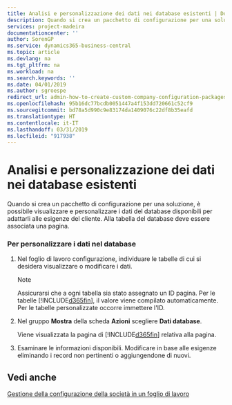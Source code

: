 ```yaml
---
title: Analisi e personalizzazione dei dati nei database esistenti | Documenti Microsoft
description: Quando si crea un pacchetto di configurazione per una soluzione, è possibile visualizzare e personalizzare i dati del database disponibili per adattarli alle esigenze del cliente. Alla tabella del database deve essere associata una pagina.
services: project-madeira
documentationcenter: ''
author: SorenGP
ms.service: dynamics365-business-central
ms.topic: article
ms.devlang: na
ms.tgt_pltfrm: na
ms.workload: na
ms.search.keywords: ''
ms.date: 04/01/2019
ms.author: sgroespe
redirect_url: admin-how-to-create-custom-company-configuration-packages
ms.openlocfilehash: 95b16dc77bcdb0051447a4f153dd720661c52cf9
ms.sourcegitcommit: bd78a5d990c9e83174da1409076c22df8b35eafd
ms.translationtype: HT
ms.contentlocale: it-IT
ms.lasthandoff: 03/31/2019
ms.locfileid: "917938"
---
```

# <a name="review-and-customize-existing-database-data"></a>Analisi e personalizzazione dei dati nei database esistenti
Quando si crea un pacchetto di configurazione per una soluzione, è possibile visualizzare e personalizzare i dati del database disponibili per adattarli alle esigenze del cliente. Alla tabella del database deve essere associata una pagina.  

### <a name="to-customize-data-in-the-database"></a>Per personalizzare i dati nel database  

1.  Nel foglio di lavoro configurazione, individuare le tabelle di cui si desidera visualizzare o modificare i dati.  

    > [!NOTE]  
    >  Assicurarsi che a ogni tabella sia stato assegnato un ID pagina. Per le tabelle [!INCLUDE[d365fin](includes/d365fin_md.md)], il valore viene compilato automaticamente. Per le tabelle personalizzate occorre immettere l'ID.  

2.  Nel gruppo **Mostra** della scheda **Azioni** scegliere **Dati database**.  

     Viene visualizzata la pagina di [!INCLUDE[d365fin](includes/d365fin_md.md)] relativa alla pagina.  

3.  Esaminare le informazioni disponibili. Modificare in base alle esigenze eliminando i record non pertinenti o aggiungendone di nuovi.  

## <a name="see-also"></a>Vedi anche  
 [Gestione della configurazione della società in un foglio di lavoro](admin-how-to-manage-company-configuration-in-a-worksheet.md)
